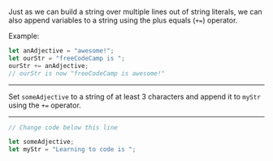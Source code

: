 Just as we can build a string over multiple lines out of string literals, we can also append variables to a string using the plus equals (`+=`) operator.

Example:

```js
let anAdjective = "awesome!";
let ourStr = "freeCodeCamp is ";
ourStr += anAdjective;
// ourStr is now "freeCodeCamp is awesome!"
```

------

Set `someAdjective` to a string of at least 3 characters and append it to `myStr` using the `+=` operator.

------

```js
// Change code below this line

let someAdjective;
let myStr = "Learning to code is ";
```

